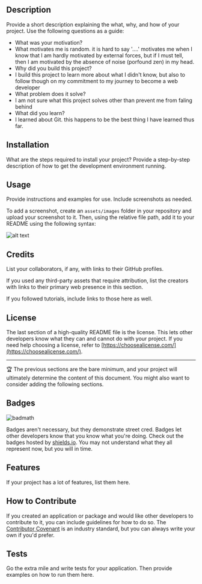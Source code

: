 <STUDY GUIDE WEBPAGE>

## Description

Provide a short description explaining the what, why, and how of your project. Use the following questions as a guide:

- What was your motivation? 
 - What motivates me is random.
 it is hard to say '....' motivates me when
 I know that I am hardly motivated by external forces, but if I must tell, then I am motivated by the absence of noise (porfound zen) in my head.
- Why did you build this project?
 - I build this project to learn more about what I didn't know, but also to follow though on my commitment to my journey to become a web developer
- What problem does it solve?
 - I am not sure what this project solves other than prevent me from faling behind
- What did you learn?
 - I learned about Git. this happens to be the best thing I have learned thus far.
 
## Installation

What are the steps required to install your project? Provide a step-by-step description of how to get the development environment running.

## Usage

Provide instructions and examples for use. Include screenshots as needed.

To add a screenshot, create an `assets/images` folder in your repository and upload your screenshot to it. Then, using the relative file path, add it to your README using the following syntax:

![alt text](assets/images/screenshot.png)

## Credits

List your collaborators, if any, with links to their GitHub profiles.

If you used any third-party assets that require attribution, list the creators with links to their primary web presence in this section.

If you followed tutorials, include links to those here as well.

## License

The last section of a high-quality README file is the license. This lets other developers know what they can and cannot do with your project. If you need help choosing a license, refer to [https://choosealicense.com/](https://choosealicense.com/).

---

🏆 The previous sections are the bare minimum, and your project will ultimately determine the content of this document. You might also want to consider adding the following sections.

## Badges

![badmath](https://img.shields.io/github/languages/top/nielsenjared/badmath)

Badges aren't necessary, but they demonstrate street cred. Badges let other developers know that you know what you're doing. Check out the badges hosted by [shields.io](https://shields.io/). You may not understand what they all represent now, but you will in time.

## Features

If your project has a lot of features, list them here.

## How to Contribute

If you created an application or package and would like other developers to contribute to it, you can include guidelines for how to do so. The [Contributor Covenant](https://www.contributor-covenant.org/) is an industry standard, but you can always write your own if you'd prefer.

## Tests

Go the extra mile and write tests for your application. Then provide examples on how to run them here.